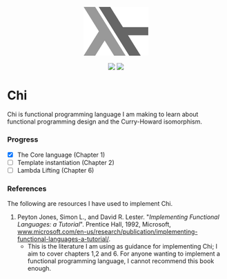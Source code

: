<p align="center">
 <img src="/doc/Chi.png" width="150" height="112.5" >
</p> 

<p align="center">
 <a href="https://travis-ci.com/J0HNN7G/chi" alt="Build Status">
     <img src="https://travis-ci.com/J0HNN7G/chi.svg?branch=master" /></a>
 <a href="/LICENSE">
     <img src="https://img.shields.io/github/license/J0HNN7G/chi" /></a>
</p> 

# Chi

 Chi is functional programming language I am making to learn about functional programming design and the Curry-Howard isomorphism.

 ### Progress

 - [x] The Core language (Chapter 1)
 - [ ] Template instantiation (Chapter 2)
 - [ ] Lambda Lifting (Chapter 6)

 ### References

The following are resources I have used to implement Chi.

1.  Peyton Jones, Simon L., and David R. Lester. "*Implementing Functional Languages: a Tutorial*". Prentice Hall, 1992, Microsoft, www.microsoft.com/en-us/research/publication/implementing-functional-languages-a-tutorial/.
    - This is the literature I am using as guidance for implementing Chi; I aim to cover chapters 1,2 and 6. For anyone wanting to implement a functional programming       language, I cannot recommend this book enough.
